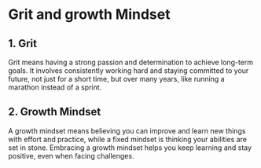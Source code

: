 # Grit and growth Mindset

## 1. Grit
Grit means having a strong passion and determination to achieve long-term goals. It involves consistently working hard and staying committed to your future, not just for a short time, but over many years, like running a marathon instead of a sprint.

## 2. Growth Mindset
A growth mindset means believing you can improve and learn new things with effort and practice, while a fixed mindset is thinking your abilities are set in stone. Embracing a growth mindset helps you keep learning and stay positive, even when facing challenges.